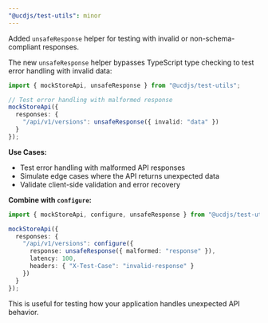 ```yaml
---
"@ucdjs/test-utils": minor
---
```


Added `unsafeResponse` helper for testing with invalid or non-schema-compliant responses.

The new `unsafeResponse` helper bypasses TypeScript type checking to test error handling with invalid data:

```ts
import { mockStoreApi, unsafeResponse } from "@ucdjs/test-utils";

// Test error handling with malformed response
mockStoreApi({
  responses: {
    "/api/v1/versions": unsafeResponse({ invalid: "data" })
  }
});
```

**Use Cases:**

- Test error handling with malformed API responses
- Simulate edge cases where the API returns unexpected data
- Validate client-side validation and error recovery

**Combine with `configure`:**

```ts
import { mockStoreApi, configure, unsafeResponse } from "@ucdjs/test-utils";

mockStoreApi({
  responses: {
    "/api/v1/versions": configure({
      response: unsafeResponse({ malformed: "response" }),
      latency: 100,
      headers: { "X-Test-Case": "invalid-response" }
    })
  }
});
```

This is useful for testing how your application handles unexpected API behavior.